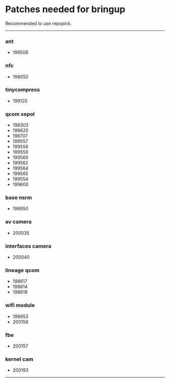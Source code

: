 # Patches needed for bringup

Recommended to use repopick.

-----
### ant
- 199506
### nfc
- 198050
### tinycompress
- 199120
### qcom sepol
- 198303
- 198620
- 198707
- 199557
- 199558
- 199559
- 199560
- 199562
- 199564
- 199565
- 199554
- 199600
### base nsrm
- 198950
### av camera
- 200035
### interfaces camera
- 200040
### lineage qcom
- 198617
- 198614
- 198619
### wifi module
- 198953
- 200156
### fbe
- 200157
### kernel cam
- 200193
-----
